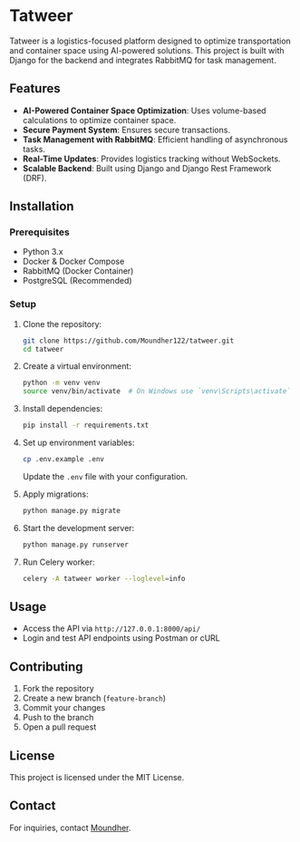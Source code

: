 # Tatweer

Tatweer is a logistics-focused platform designed to optimize transportation and container space using AI-powered solutions. This project is built with Django for the backend and integrates RabbitMQ for task management.

## Features
- **AI-Powered Container Space Optimization**: Uses volume-based calculations to optimize container space.
- **Secure Payment System**: Ensures secure transactions.
- **Task Management with RabbitMQ**: Efficient handling of asynchronous tasks.
- **Real-Time Updates**: Provides logistics tracking without WebSockets.
- **Scalable Backend**: Built using Django and Django Rest Framework (DRF).

## Installation
### Prerequisites
- Python 3.x
- Docker & Docker Compose
- RabbitMQ (Docker Container)
- PostgreSQL (Recommended)

### Setup
1. Clone the repository:
   ```bash
   git clone https://github.com/Moundher122/tatweer.git
   cd tatweer
   ```
2. Create a virtual environment:
   ```bash
   python -m venv venv
   source venv/bin/activate  # On Windows use `venv\Scripts\activate`
   ```
3. Install dependencies:
   ```bash
   pip install -r requirements.txt
   ```
4. Set up environment variables:
   ```bash
   cp .env.example .env
   ```
   Update the `.env` file with your configuration.

5. Apply migrations:
   ```bash
   python manage.py migrate
   ```
6. Start the development server:
   ```bash
   python manage.py runserver
   ```
7. Run Celery worker:
   ```bash
   celery -A tatweer worker --loglevel=info
   ```

## Usage
- Access the API via `http://127.0.0.1:8000/api/`
- Login and test API endpoints using Postman or cURL

## Contributing
1. Fork the repository
2. Create a new branch (`feature-branch`)
3. Commit your changes
4. Push to the branch
5. Open a pull request

## License
This project is licensed under the MIT License.

## Contact
For inquiries, contact [Moundher](https://github.com/Moundher122).

